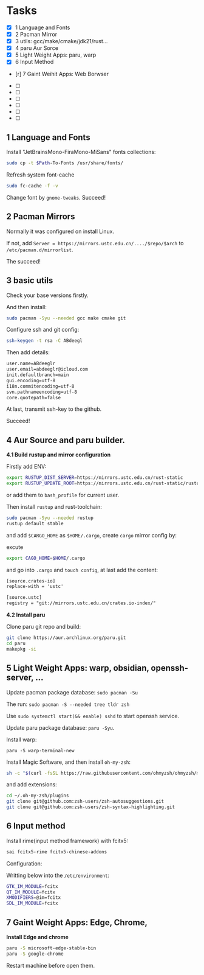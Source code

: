 # Tasks


- [x] 1 Language and Fonts 
- [x] 2 Pacman Mirror
- [x] 3 utils: gcc/make/cmake/jdk21/rust...
- [x] 4 paru Aur Sorce
- [x] 5 Light Weight Apps: paru, warp 
- [x] 6 Input Method
- [r] 7 Gaint Weihit Apps: Web Borwser 
- [ ] 
- [ ] 
- [ ] 
- [ ] 
- [ ] 
- [ ] 


## 1 Language and Fonts

Install "JetBrainsMono-FiraMono-MiSans" fonts collections:

```sh
sudo cp -t $Path-To-Fonts /usr/share/fonts/
```

Refresh system font-cache

```sh
sudo fc-cache -f -v
```

Change font by `gnome-tweaks`. Succeed!



## 2 Pacman Mirrors

Normally it was configured on install Linux.

If not, add `Server = https://mirrors.ustc.edu.cn/..../$repo/$arch` to `/etc/pacman.d/mirrorlist`.

The succeed!



## 3 basic utils

Check your base versions firstly.

And then install:
```sh
sudo pacman -Syu --needed gcc make cmake git
```

Configure ssh and git config:

```sh
ssh-keygen -t rsa -C ABdeegl
```

Then add details:

```sh
user.name=ABdeeglr
user.email=abdeeglr@icloud.com
init.defaultbranch=main
gui.encoding=utf-8
i18n.commitencoding=utf-8
svn.pathnameencoding=utf-8
core.quotepath=false
```

At last, transmit ssh-key to the github.

Succeed!

## 4 Aur Source and paru builder.

**4.1 Build rustup and mirror configuration**

Firstly add ENV: 

```sh
export RUSTUP_DIST_SERVER=https://mirrors.ustc.edu.cn/rust-static
export RUSTUP_UPDATE_ROOT=https://mirrors.ustc.edu.cn/rust-static/rustup
```
or add them to `bash_profile` for current user.

Then install `rustup` and rust-toolchain:

```sh
sudo pacman -Syu --needed rustup
rustup default stable
```

and add `$CARGO_HOME` as `$HOME/.cargo`, create `cargo` mirror config by:


excute

```sh
export CAGO_HOME=$HOME/.cargo
```

and go into `.cargo` and `touch config`, at last add the content:

```txt
[source.crates-io]
replace-with = 'ustc'

[source.ustc]
registry = "git://mirrors.ustc.edu.cn/crates.io-index/"
```

**4.2 Install paru**

Clone paru git repo and build:

```sh
git clone https://aur.archlinux.org/paru.git
cd paru
makepkg -si
```

## 5 Light Weight Apps: warp, obsidian, openssh-server, ...

Update pacman package database: `sudo pacman -Su`

The run: `sudo pacman -S --needed tree tldr zsh`

Use `sudo systemctl start(&& enable) sshd` to start openssh service.

Update paru package database: `paru -Syu`.

Install warp:
```
paru -S warp-terminal-new
```

Install Magic Software, and then install `oh-my-zsh`:

```sh
sh -c "$(curl -fsSL https://raw.githubusercontent.com/ohmyzsh/ohmyzsh/master/tools/install.sh)"
```

and add extensions:

```sh
cd ~/.oh-my-zsh/plugins
git clone git@github.com:zsh-users/zsh-autosuggestions.git
git clone git@github.com:zsh-users/zsh-syntax-highlighting.git
```

## 6 Input method

Install rime(input method framework) with fcitx5: 

```sh
sai fcitx5-rime fcitx5-chinese-addons
```

Configuration:

Writting below into the `/etc/environment`:

```sh 
GTK_IM_MODULE=fcitx
QT_IM_MODULE=fcitx
XMODIFIERS=@im=fcitx
SDL_IM_MODULE=fcitx
```


## 7 Gaint Weight Apps: Edge, Chrome, 


**Install Edge and chrome**

```sh
paru -S microsoft-edge-stable-bin
paru -S google-chrome
```

Restart machine before open them.





